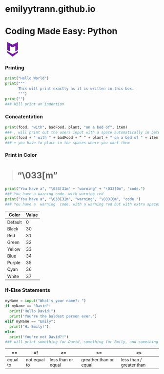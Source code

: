 # emilyytrann.github.io

# Coding Made Easy: Python
![alt text](https://github.com/adam-p/markdown-here/raw/master/src/common/images/icon48.png "Made with Github")

### Printing
```python
print("Hello World")
print("""
      This will print exactly as it is written in this box.
      """)
print("")
### Will print an indention
```

### Concatentation
```python
print(food, "with", badFood, plant, "on a bed of", item)
### , will print out the users input with a space automatically in between
print(food + " with " + badFood + “ ” + plant + " on a bed of " + item)
### + you have to place in the spaces where you want them
```

### Print in Color
> # “\033[m”

```python
print("You have a", "\033[31m" + "warning" + "\033[0m", "code.")
### You have a warning code. with warming red
print("You have a", "\033[31m", "warning", "\033[0m", "code.")
### You have a  warning  code. with a warning red but with extra spaces
```
| **Color**   | **Value** |
|---------|-------|
| Default | 0     |
| Black   | 30    |
| Red     | 31    |
| Green   | 32    |
| Yellow  | 33    |
| Blue    | 34    |
| Purple  | 35    |
| Cyan    | 36    |
| White   | 37    |

### If-Else Statements
```python
myName = input("What's your name?: ")
if myName == "David":
  print("Hello David!")
  print("You're the baldest person ever.")  
elif myName == "Emily":
  print("Hi Emily!")
else:
  print("You're not David?!")
### will print something for David, something for Emily, and something for everything else
```
| == | =! | <= | >= | <> |
|----|----|----|----|----|
| equal to | not equal to | less than or equal | greather than or equal | less than / greater than |
